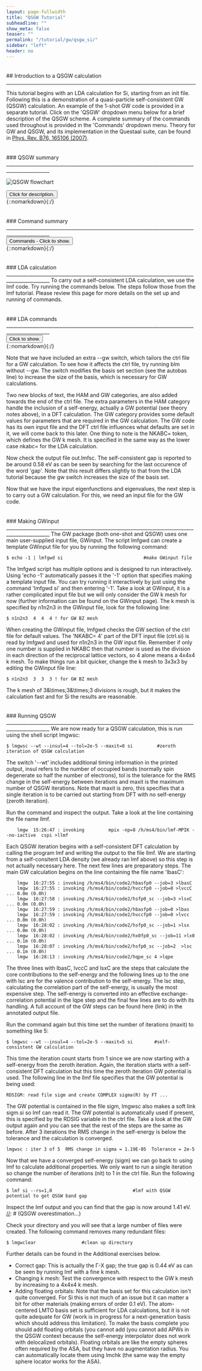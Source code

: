 ```yaml
---
layout: page-fullwidth
title: "QSGW Tutorial"
subheadline: ""
show_meta: false
teaser: ""
permalink: "/tutorial/gw/qsgw_si/"
sidebar: "left"
header: no
---
```

<hr style="height:5pt; visibility:hidden;" />
## Introduction to a QSGW calculation

________________________________________________________________________________________________

This tutorial begins with an LDA calculation for Si, starting from an init file. Following this is a demonstration of a quasi-particle self-consistent GW (QSGW) calculation. An example of the 1-shot GW code is provided in a separate tutorial. Click on the 'QSGW' dropdown menu below for a brief description of the QSGW scheme. A complete summary of the commands used throughout is provided in the 'Commands' dropdown menu. Theory for GW and QSGW, and its implementation in the Questaal suite, can be found in [Phys. Rev. B76, 165106 (2007)](http://link.aps.org/abstract/PRB/v76/e165106).

<hr style="height:5pt; visibility:hidden;" />
### QSGW summary
________________________________________________________________________________________________

![QSGW flowchart](/assets/img/qsgwcycle.png)

<div onclick="elm = document.getElementById('foobar'); if(elm.style.display == 'none') elm.style.display = 'block'; else elm.style.display = 'none';"><button type="button" class="button tiny radius"> Click for description.</button></div>
{::nomarkdown}<div style="display:none;margin:0px 25px 0px 25px;"id="foobar">{:/}

Each iteration of a QSGW calculation has two main parts: a section that uses effective one-body hamiltonians to makes the density _n_, and
the _GW_ code that makes the self-energy &Sigma;(<i>&omega;</i>) of an interacting hamiltonian.  For quaisparticle self-consistency, the
_GW_ code makes a "quasiparticlized" self-energy &Sigma;<sup>0</sup>, which is used to construct the effective one-body hamiltonian for the
next cycle.  The process is iterated until the change in &Sigma;<sup>0</sup> becomes small.

The one-body executable is **lmf**{: style="color: blue"}.  **lmfgwd**{: style="color: blue"} is similar
to **lmf**{: style="color: blue"}, but it is a driver whose purpose is to set up inputs for the _GW_ code.
&Sigma;<sup>0</sup> is made by a shell script **lmgw**{: style="color: blue"}.  The entire cycle is managed
by a shell script **lmgwsc**{: style="color: blue"}.

Before any self-energy &Sigma;<sup>0</sup> exists, it is assumed to be zero.  Thus the one-body hamiltonian is usually the LDA, though it can be something else, e.g. LDA+U.\\
_Note:_{: style="color: red"} in some circumstances, e.g. to break time reversal symmetry inherent the LDA, you need to start with LDA+U.

Thus, there are two self-energies and two corresponding Green's functions: the interacting _G_[&Sigma;(<i>&omega;</i>)] and noninteracting
_G_<sup>0</sup>[&Sigma;<sup>0</sup>].  At self-consistency the poles of _G_ and _G_<sup>0</sup> coincide: this is a unique and very
advantageous feature of QSGW.  It means that there is no "mass renormalization" of the bandwidth --- at least at the _GW_ level.

Usually the interacting &Sigma;(<i>&omega;</i>) isn't made explicitly, but you can do so, as explained in [this tutorial](/tutorial/gw/gw_self_energy/").

In short, a QSGW calculation consists of the following steps. The starting point is a self-consistent DFT calculation (usually LDA). The DFT
eigenfunctions and eigenvalues are used by the GW code to construct a self-energy &Sigma;<sup>0</sup>.  This is called the "0<sup>th</sup> iteration."
If the diagonal parts only of &Sigma;<sup>0</sup> is kept, this corresponds to what is sometimes called _GW_, but is better referred to as
_G_<sup>LDA</sup>W<sup>LDA</sup>.

In the next iteration, &Sigma;<sup>0</sup>&minus;_V_<sub>xc</sub><sup>LDA</sup> is added to the LDA hamiltonian and the density is made
self-consistent, and handed over to the _GW_ part.  (Note that for a fixed density _V_<sub>xc</sub><sup>LDA</sup> cancels the exchange
correlation potential from the LDA hamiltonian.)  This process is repeated until the RMS change in &Sigma;<sup>0</sup> falls below a certain
tolerance value.  The final self-energy (QSGW potential) is an effectively an exchange-correlation functional, tailored to the system, that can
be conveniently used analogously to the standard DFT setup to calculate properties such as the band structure.

{::nomarkdown}</div>{:/}

<hr style="height:5pt; visibility:hidden;" />
### Command summary
________________________________________________________________________________________________
<div onclick="elm = document.getElementById('command'); if(elm.style.display == 'none') elm.style.display = 'block'; else elm.style.display = 'none';"><button type="button" class="button tiny radius">Commands - Click to show.</button></div>
{::nomarkdown}<div style="display:none;margin:0px 25px 0px 25px;"id="command">{:/}

    $ cp lm/doc/demos/qsgw-si/init.si .                    #copy init file to working directory
    $ blm init.si --express --gmax=5 --nk=4 --nit=20 --gw  #use blm tool to create actrl and site files
    $ cp actrl.si ctrl.si                                  #copy actrl to recognised ctrl prefix
    $ lmfa ctrl.si; cp basp0.si basp.si                    #run lmfa and copy basp file
    $ lmf ctrl.si > out.lmfsc                              #make self-consistent
    $ echo -1 | lmfgwd si                                  #make GWinput file
    $ vim GWinput                                          #change GW k mesh to 3x3x3
    $ lmgwsc --wt --insul=4 --tol=2e-5 --maxit=5 si        #self-consistent GW calculation
    $ vim ctrl.si                                          #change number of iterations to 1
    $ lmf si --rs=1,0                                      #lmf with QSGW potential to get QSGW band gap
    $ lmgwclear                                            #clean up directory

[//]: # (    $ lmf si --band:fn=syml; cp bnds.si bnds-lda.si        #calculate QSGW band structure )
[//]: # (    $ lmf si --band:fn=syml; cp bnds.si bnds-lda.si        #calculate LDA band structure )


{::nomarkdown}</div>{:/}



<hr style="height:5pt; visibility:hidden;" />
### LDA calculation
________________________________________________________________________________________________
To carry out a self-consistent LDA calculation, we use the lmf code. Try running the commands below. The steps follow those from the lmf tutorial. Please review this page for more details on the set up and running of commands.

<hr style="height:5pt; visibility:hidden;" />
### LDA commands
________________________________________________________________________________________________
<div onclick="elm = document.getElementById('foobar'); if(elm.style.display == 'none') elm.style.display = 'block'; else elm.style.display = 'none';"><button type="button" class="button tiny radius">Click to show.</button></div>
{::nomarkdown}<div style="display:none;margin:0px 25px 0px 25px;"id="foobar">{:/}

    $ cp lm/doc/demos/qsgw-si/init.si/init.si .            #copy init file to working directory
    $ blm init.si --express --gmax=5 --nk=4 --nit=20 --gw  #use blm tool to create actrl and site files
    $ cp actrl.si ctrl.si                                  #copy actrl to recognised ctrl prefix
    $ lmfa ctrl.si; cp basp0.si basp.si                    #run lmfa and copy basp file
    $ lmf ctrl.si > out.lmfsc                              #make self-consistent

[//]: # (     $ lmf si --band:fn=syml                                #calculate LDA band structure )

{::nomarkdown}</div>{:/}

Note that we have included an extra --gw switch, which tailors the ctrl file for a GW calculation. To see how it affects the ctrl file, try running blm without --gw. The switch modifies the basis set section (see the autobas line) to increase the size of the basis, which is necessary for GW calculations.

Two new blocks of text, the HAM and GW categories, are also added towards the end of the ctrl file. The extra parameters in the HAM category handle the inclusion of a self-energy, actually a GW potential (see theory notes above), in a DFT calculation. The GW category provides some default values for parameters that are required in the GW calculation. The GW code has its own input file and the DFT ctrl file influences what defaults are set in it, we will come back to this later. One thing to note is the NKABC= token, which defines the GW k mesh. It is specified in the same way as the lower case nkabc= for the LDA calculation.

Now check the output file out.lmfsc. The self-consistent gap is reported to be around 0.58 eV as can be seen by searching for the last occurence of the word 'gap'. Note that this result differs slightly to that from the LDA tutorial because the gw switch increases the size of the basis set.

Now that we have the input eigenfunctions and eigenvalues, the next step is to carry out a GW calculation. For this, we need an input file for the GW code.

<hr style="height:5pt; visibility:hidden;" />
### Making GWinput
________________________________________________________________________________________________
The GW package (both one-shot and QSGW) uses one main user-supplied input file, GWinput. The script lmfgwd can create a template GWinput file for you by running the following command:

    $ echo -1 | lmfgwd si                              #make GWinput file

The lmfgwd script has multiple options and is designed to run interactively. Using 'echo -1' automatically passes it the '-1' option that specifies making a template input file. You can try running it interactively by just using the command 'lmfgwd si' and then entering '-1'. Take a look at GWinput, it is a rather complicated input file but we will only consider the GW k mesh for now (further information can be found on the GWinput page). The k mesh is specified by n1n2n3 in the GWinput file, look for the following line:

    $ n1n2n3  4  4  4 ! for GW BZ mesh

When creating the GWinput file, lmfgwd checks the GW section of the ctrl file for default values. The 'NKABC= 4' part of the DFT input file (ctrl.si) is read by lmfgwd and used for n1n2n3 in the GW input file. Remember if only one number is supplied in NKABC then that number is used as the division in each direction of the reciprocal lattice vectors, so 4 alone means a 4x4x4 k mesh. To make things run a bit quicker, change the k mesh to 3x3x3 by editing the GWinput file line:

    $ n1n2n3  3  3  3 ! for GW BZ mesh

The k mesh of 3&\times;3&\times;3 divisions is rough, but it makes the calculation fast and for Si the results are reasonable.

<hr style="height:5pt; visibility:hidden;" />
### Running QSGW
________________________________________________________________________________________________
We are now ready for a QSGW calculation, this is run using the shell script lmgwsc:

    $ lmgwsc --wt --insul=4 --tol=2e-5 --maxit=0 si         #zeroth iteration of QSGW calculation

The switch '--wt' includes additional timing information in the printed output, insul refers to the number of occupied bands (normally spin degenerate so half the number of electrons), tol is the tolerance for the RMS change in the self-energy between iterations and maxit is the maximum number of QSGW iterations. Note that maxit is zero, this specifies that a single iteration is to be carried out starting from DFT with no self-energy (zeroth iteration).

Run the command and inspect the output. Take a look at the line containing the file name llmf.

~~~
    lmgw  15:26:47 : invoking         mpix -np=8 /h/ms4/bin/lmf-MPIK --no-iactive  cspi >llmf
~~~

Each QSGW iteration begins with a self-consistent DFT calculation by calling the program lmf and writing the output to the file llmf. We are starting from a self-consitent LDA density (we already ran lmf above) so this step is not actually necessary here. The next few lines are preparatory steps. The main GW calculation begins on the line containing the file name 'lbasC':

~~~
    lmgw  16:27:55 : invoking /h/ms4/bin/code2/hbasfp0 --job=3 >lbasC
    lmgw  16:27:55 : invoking /h/ms4/bin/code2/hvccfp0 --job=0 >lvccC ... 0.0m (0.0h)
    lmgw  16:27:58 : invoking /h/ms4/bin/code2/hsfp0_sc --job=3 >lsxC ... 0.0m (0.0h)
    lmgw  16:27:59 : invoking /h/ms4/bin/code2/hbasfp0 --job=0 >lbas
    lmgw  16:27:59 : invoking /h/ms4/bin/code2/hvccfp0 --job=0 >lvcc ... 0.0m (0.0h)
    lmgw  16:28:02 : invoking /h/ms4/bin/code2/hsfp0_sc --job=1 >lsx ... 0.0m (0.0h)
    lmgw  16:28:02 : invoking /h/ms4/bin/code2/hx0fp0_sc --job=11 >lx0 ... 0.1m (0.0h)
    lmgw  16:28:07 : invoking /h/ms4/bin/code2/hsfp0_sc --job=2  >lsc ... 0.1m (0.0h)
    lmgw  16:28:13 : invoking /h/ms4/bin/code2/hqpe_sc 4 >lqpe
~~~

The three lines with lbasC, lvccC and lsxC are the steps that calculate the core contributions to the self-energy and the following lines up to the one with lsc are for the valence contribution to the self-energy. The lsc step, calculating the correlation part of the self-energy, is usually the most expensive step. The self-energy is converted into an effective exchange-correlation potential in the lqpe step and the final few lines are to do with its handling. A full account of the GW steps can be found here (link) in the annotated output file.

Run the command again but this time set the number of iterations (maxit) to something like 5:

    $ lmgwsc --wt --insul=4 --tol=2e-5 --maxit=5 si        #self-consistent GW calculation

This time the iteration count starts from 1 since we are now starting with a self-energy from the zeroth iteration. Again, the iteration starts with a self-consistent DFT calculation but this time the zeroth iteration GW potential is used. The following line in the llmf file specifies that the GW potential is being used:
~~~
RDSIGM: read file sigm and create COMPLEX sigma(R) by FT ...
~~~
The GW potential is contained in the file sigm, lmgwsc also makes a soft link sigm.si so lmf can read it. The GW potential is automatically used if present, this is specified by the RDSIG variable in the ctrl file. Take a look at the GW output again and you can see that the rest of the steps are the same as before. After 3 iterations the RMS change in the self-energy is below the tolerance and the calculation is converged.

~~~
lmgwsc : iter 3 of 5  RMS change in sigma = 1.19E-05  Tolerance = 2e-5
~~~

Now that we have a converged self-energy (sigm) we can go back to using lmf to calculate additional properties. We only want to run a single iteration so change the number of iterations (nit) to 1 in the ctrl file. Run the following command:

    $ lmf si --rs=1,0                              #lmf with QSGW potential to get QSGW band gap

Inspect the lmf output and you can find that the gap is now around 1.41 eV.
[//]: # (QSGW overestimation...)

[//]: # (To make the QSGW energy bands, do: $ lmf si --band:fn=syml                                #calculate QSGW band structure)
[//]: # ($ cp bnds.si bnds-qsgw.si)

Check your directory and you will see that a large number of files were created. The following command removes many redundant files:

    $ lmgwclear                 #clean up directory

Further details can be found in the Additional exercises below.

- Correct gap:
This is actually the &Gamma;-X gap; the true gap is 0.44 eV as can be seen by running lmf with a fine k mesh.
- Changing k mesh:
Test the convergence with respect to the GW k mesh by increasing to a 4x4x4 k mesh.
- Adding floating orbitals:
Note  that the basis set for this calculation isn't quite converged. For Si this is not much of an issue but it can matter a bit for other materials (making errors of order 0.1 eV). The atom-centered LMTO basis set is sufficient for LDA calculations, but it is not quite adequate for GW (work is in progress for a next-generation basis which should address this limitation). To make the basis complete you should add floating orbitals (you cannot add (you cannot add APWs in the QSGW context because the self-energy interpolator does not work with delocalized orbitals). Floating orbitals are like the empty spheres often required by the ASA, but they have no augmentation radius. You can automatically locate them using lmchk (the same way the empty sphere locator works for the ASA).
